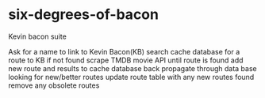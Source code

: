 # six-degrees-of-bacon
Kevin bacon suite

Ask for a name to link to Kevin Bacon(KB)
search cache database for a route to KB
if not found
  scrape TMDB movie API until route is found
  add new route and results to cache database
back propagate through data base looking for new/better routes
update route table with any new routes found
  remove any obsolete routes
